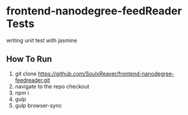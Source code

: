 # frontend-nanodegree-feedReader Tests
writing unit test with jasmine 

## How To Run
1. git clone https://github.com/SoulxReaver/frontend-nanodegree-feedreader.git
2. navigate to the repo checkout
3. npm i
4. gulp
5. gulp browser-sync